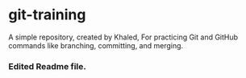 # git-training
A simple repository, created by Khaled, For practicing Git and GitHub commands like branching, committing, and merging.

### Edited Readme file.
